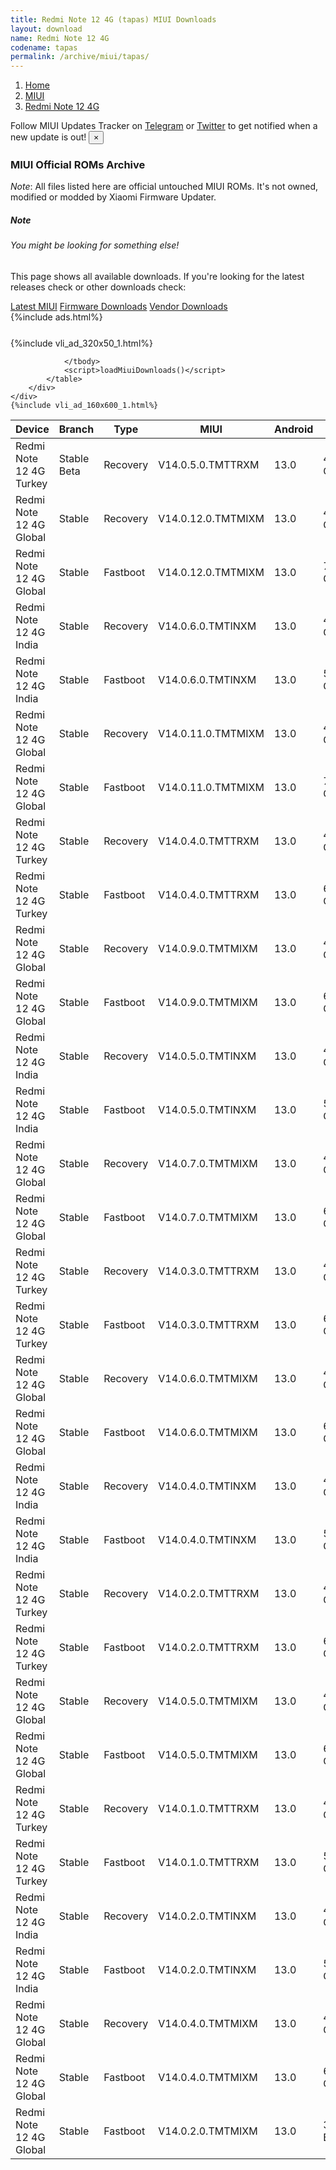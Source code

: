 ```yaml
---
title: Redmi Note 12 4G (tapas) MIUI Downloads
layout: download
name: Redmi Note 12 4G
codename: tapas
permalink: /archive/miui/tapas/
---
```

<nav aria-label="breadcrumb">
    <ol class="breadcrumb">
        <li class="breadcrumb-item"><a href="/">Home</a></li>
        <li class="breadcrumb-item"><a href="/miui/">MIUI</a></li>
        <li class="breadcrumb-item active" aria-current="page"><a href="/miui/tapas/">Redmi Note 12 4G</a></li>
    </ol>
</nav>
<div class="alert alert-primary alert-dismissible fade show" role="alert">
    Follow MIUI Updates Tracker on <a href="https://t.me/MIUIUpdatesTracker" class="alert-link">Telegram</a>
     or <a href="https://twitter.com/MiFwUpdater" class="alert-link">Twitter</a> to get notified when a new update is out!
    <button type="button" class="close" data-dismiss="alert" aria-label="Close">
        <span aria-hidden="true">&times;</span>
    </button>
</div>

### MIUI Official ROMs Archive
*Note*: All files listed here are official untouched MIUI ROMs. It's not owned, modified or modded by Xiaomi Firmware Updater.
<div class="card">
  <div class="card-body">
    <h5 class="card-title">Note</h5>
    <h6 class="card-subtitle mb-2 text-muted">You might be looking for something else!</h6>
    <p class="card-text">This page shows all available downloads.
     If you're looking for the latest releases check or other downloads check:</p>
    <a href="/miui/tapas/" class="card-link">Latest MIUI</a>
    <a href="/firmware/tapas/" class="card-link">Firmware Downloads</a>
    <a href="/vendor/tapas/" class="card-link">Vendor Downloads</a>
  </div>
</div>
{%include ads.html%}
<div class="row justify-content-center">
    <div class="col-10">
        <div class="table-responsive-md" style="margin-top: 25px;">
            {%include vli_ad_320x50_1.html%}
            <table id="miui" class="display dt-responsive nowrap compact table table-striped table-hover table-sm">
                <thead class="thead-dark">
                    <tr>
                        <th data-ref="device">Device</th>
                        <th data-ref="branch">Branch</th>
                        <th data-ref="type">Type</th>
                        <th data-ref="miui">MIUI</th>
                        <th data-ref="android">Android</th>
                        <th data-ref="size">Size</th>
                        <th data-ref="size">Date</th>
                        <th data-ref="link">Link</th>
                    </tr>
                </thead>
                <tbody>
                <tr><td>Redmi Note 12 4G Turkey</td><td>Stable Beta</td><td>Recovery</td><td>V14.0.5.0.TMTTRXM</td><td>13.0</td><td>4.1 GB</td><td>2023-07-25</td><td><a href="/miui/tapas/stable beta/V14.0.5.0.TMTTRXM/">Download</a></td></tr>
<tr><td>Redmi Note 12 4G Global</td><td>Stable</td><td>Recovery</td><td>V14.0.12.0.TMTMIXM</td><td>13.0</td><td>4.2 GB</td><td>2023-07-14</td><td><a href="/miui/tapas/stable/V14.0.12.0.TMTMIXM/">Download</a></td></tr>
<tr><td>Redmi Note 12 4G Global</td><td>Stable</td><td>Fastboot</td><td>V14.0.12.0.TMTMIXM</td><td>13.0</td><td>7.1 GB</td><td>2023-07-11</td><td><a href="/miui/tapas/stable/V14.0.12.0.TMTMIXM/">Download</a></td></tr>
<tr><td>Redmi Note 12 4G India</td><td>Stable</td><td>Recovery</td><td>V14.0.6.0.TMTINXM</td><td>13.0</td><td>4.1 GB</td><td>2023-07-04</td><td><a href="/miui/tapas/stable/V14.0.6.0.TMTINXM/">Download</a></td></tr>
<tr><td>Redmi Note 12 4G India</td><td>Stable</td><td>Fastboot</td><td>V14.0.6.0.TMTINXM</td><td>13.0</td><td>5.7 GB</td><td>2023-06-27</td><td><a href="/miui/tapas/stable/V14.0.6.0.TMTINXM/">Download</a></td></tr>
<tr><td>Redmi Note 12 4G Global</td><td>Stable</td><td>Recovery</td><td>V14.0.11.0.TMTMIXM</td><td>13.0</td><td>4.2 GB</td><td>2023-06-30</td><td><a href="/miui/tapas/stable/V14.0.11.0.TMTMIXM/">Download</a></td></tr>
<tr><td>Redmi Note 12 4G Global</td><td>Stable</td><td>Fastboot</td><td>V14.0.11.0.TMTMIXM</td><td>13.0</td><td>7.1 GB</td><td>2023-06-26</td><td><a href="/miui/tapas/stable/V14.0.11.0.TMTMIXM/">Download</a></td></tr>
<tr><td>Redmi Note 12 4G Turkey</td><td>Stable</td><td>Recovery</td><td>V14.0.4.0.TMTTRXM</td><td>13.0</td><td>4.1 GB</td><td>2023-06-28</td><td><a href="/miui/tapas/stable/V14.0.4.0.TMTTRXM/">Download</a></td></tr>
<tr><td>Redmi Note 12 4G Turkey</td><td>Stable</td><td>Fastboot</td><td>V14.0.4.0.TMTTRXM</td><td>13.0</td><td>6.0 GB</td><td>2023-06-19</td><td><a href="/miui/tapas/stable/V14.0.4.0.TMTTRXM/">Download</a></td></tr>
<tr><td>Redmi Note 12 4G Global</td><td>Stable</td><td>Recovery</td><td>V14.0.9.0.TMTMIXM</td><td>13.0</td><td>4.2 GB</td><td>2023-06-09</td><td><a href="/miui/tapas/stable/V14.0.9.0.TMTMIXM/">Download</a></td></tr>
<tr><td>Redmi Note 12 4G Global</td><td>Stable</td><td>Fastboot</td><td>V14.0.9.0.TMTMIXM</td><td>13.0</td><td>6.8 GB</td><td>2023-06-05</td><td><a href="/miui/tapas/stable/V14.0.9.0.TMTMIXM/">Download</a></td></tr>
<tr><td>Redmi Note 12 4G India</td><td>Stable</td><td>Recovery</td><td>V14.0.5.0.TMTINXM</td><td>13.0</td><td>4.1 GB</td><td>2023-05-26</td><td><a href="/miui/tapas/stable/V14.0.5.0.TMTINXM/">Download</a></td></tr>
<tr><td>Redmi Note 12 4G India</td><td>Stable</td><td>Fastboot</td><td>V14.0.5.0.TMTINXM</td><td>13.0</td><td>5.4 GB</td><td>2023-05-17</td><td><a href="/miui/tapas/stable/V14.0.5.0.TMTINXM/">Download</a></td></tr>
<tr><td>Redmi Note 12 4G Global</td><td>Stable</td><td>Recovery</td><td>V14.0.7.0.TMTMIXM</td><td>13.0</td><td>4.2 GB</td><td>2023-05-16</td><td><a href="/miui/tapas/stable/V14.0.7.0.TMTMIXM/">Download</a></td></tr>
<tr><td>Redmi Note 12 4G Global</td><td>Stable</td><td>Fastboot</td><td>V14.0.7.0.TMTMIXM</td><td>13.0</td><td>6.7 GB</td><td>2023-05-05</td><td><a href="/miui/tapas/stable/V14.0.7.0.TMTMIXM/">Download</a></td></tr>
<tr><td>Redmi Note 12 4G Turkey</td><td>Stable</td><td>Recovery</td><td>V14.0.3.0.TMTTRXM</td><td>13.0</td><td>4.1 GB</td><td>2023-05-06</td><td><a href="/miui/tapas/stable/V14.0.3.0.TMTTRXM/">Download</a></td></tr>
<tr><td>Redmi Note 12 4G Turkey</td><td>Stable</td><td>Fastboot</td><td>V14.0.3.0.TMTTRXM</td><td>13.0</td><td>6.0 GB</td><td>2023-04-24</td><td><a href="/miui/tapas/stable/V14.0.3.0.TMTTRXM/">Download</a></td></tr>
<tr><td>Redmi Note 12 4G Global</td><td>Stable</td><td>Recovery</td><td>V14.0.6.0.TMTMIXM</td><td>13.0</td><td>4.2 GB</td><td>2023-04-20</td><td><a href="/miui/tapas/stable/V14.0.6.0.TMTMIXM/">Download</a></td></tr>
<tr><td>Redmi Note 12 4G Global</td><td>Stable</td><td>Fastboot</td><td>V14.0.6.0.TMTMIXM</td><td>13.0</td><td>6.7 GB</td><td>2023-03-16</td><td><a href="/miui/tapas/stable/V14.0.6.0.TMTMIXM/">Download</a></td></tr>
<tr><td>Redmi Note 12 4G India</td><td>Stable</td><td>Recovery</td><td>V14.0.4.0.TMTINXM</td><td>13.0</td><td>4.1 GB</td><td>2023-04-14</td><td><a href="/miui/tapas/stable/V14.0.4.0.TMTINXM/">Download</a></td></tr>
<tr><td>Redmi Note 12 4G India</td><td>Stable</td><td>Fastboot</td><td>V14.0.4.0.TMTINXM</td><td>13.0</td><td>5.4 GB</td><td>2023-04-04</td><td><a href="/miui/tapas/stable/V14.0.4.0.TMTINXM/">Download</a></td></tr>
<tr><td>Redmi Note 12 4G Turkey</td><td>Stable</td><td>Recovery</td><td>V14.0.2.0.TMTTRXM</td><td>13.0</td><td>4.1 GB</td><td>2023-04-11</td><td><a href="/miui/tapas/stable/V14.0.2.0.TMTTRXM/">Download</a></td></tr>
<tr><td>Redmi Note 12 4G Turkey</td><td>Stable</td><td>Fastboot</td><td>V14.0.2.0.TMTTRXM</td><td>13.0</td><td>6.0 GB</td><td>2023-03-21</td><td><a href="/miui/tapas/stable/V14.0.2.0.TMTTRXM/">Download</a></td></tr>
<tr><td>Redmi Note 12 4G Global</td><td>Stable</td><td>Recovery</td><td>V14.0.5.0.TMTMIXM</td><td>13.0</td><td>4.1 GB</td><td>2023-04-11</td><td><a href="/miui/tapas/stable/V14.0.5.0.TMTMIXM/">Download</a></td></tr>
<tr><td>Redmi Note 12 4G Global</td><td>Stable</td><td>Fastboot</td><td>V14.0.5.0.TMTMIXM</td><td>13.0</td><td>6.4 GB</td><td>2023-02-21</td><td><a href="/miui/tapas/stable/V14.0.5.0.TMTMIXM/">Download</a></td></tr>
<tr><td>Redmi Note 12 4G Turkey</td><td>Stable</td><td>Recovery</td><td>V14.0.1.0.TMTTRXM</td><td>13.0</td><td>4.1 GB</td><td>2023-04-10</td><td><a href="/miui/tapas/stable/V14.0.1.0.TMTTRXM/">Download</a></td></tr>
<tr><td>Redmi Note 12 4G Turkey</td><td>Stable</td><td>Fastboot</td><td>V14.0.1.0.TMTTRXM</td><td>13.0</td><td>5.8 GB</td><td>2023-02-27</td><td><a href="/miui/tapas/stable/V14.0.1.0.TMTTRXM/">Download</a></td></tr>
<tr><td>Redmi Note 12 4G India</td><td>Stable</td><td>Recovery</td><td>V14.0.2.0.TMTINXM</td><td>13.0</td><td>4.1 GB</td><td>2023-04-04</td><td><a href="/miui/tapas/stable/V14.0.2.0.TMTINXM/">Download</a></td></tr>
<tr><td>Redmi Note 12 4G India</td><td>Stable</td><td>Fastboot</td><td>V14.0.2.0.TMTINXM</td><td>13.0</td><td>5.3 GB</td><td>2023-03-07</td><td><a href="/miui/tapas/stable/V14.0.2.0.TMTINXM/">Download</a></td></tr>
<tr><td>Redmi Note 12 4G Global</td><td>Stable</td><td>Recovery</td><td>V14.0.4.0.TMTMIXM</td><td>13.0</td><td>4.1 GB</td><td>2023-03-31</td><td><a href="/miui/tapas/stable/V14.0.4.0.TMTMIXM/">Download</a></td></tr>
<tr><td>Redmi Note 12 4G Global</td><td>Stable</td><td>Fastboot</td><td>V14.0.4.0.TMTMIXM</td><td>13.0</td><td>6.4 GB</td><td>2023-02-09</td><td><a href="/miui/tapas/stable/V14.0.4.0.TMTMIXM/">Download</a></td></tr>
<tr><td>Redmi Note 12 4G Global</td><td>Stable</td><td>Fastboot</td><td>V14.0.2.0.TMTMIXM</td><td>13.0</td><td>368 Bytes</td><td>2023-02-03</td><td><a href="/miui/tapas/stable/V14.0.2.0.TMTMIXM/">Download</a></td></tr>

                </tbody>
                <script>loadMiuiDownloads()</script>
            </table>
        </div>
    </div>
    {%include vli_ad_160x600_1.html%}
</div>
